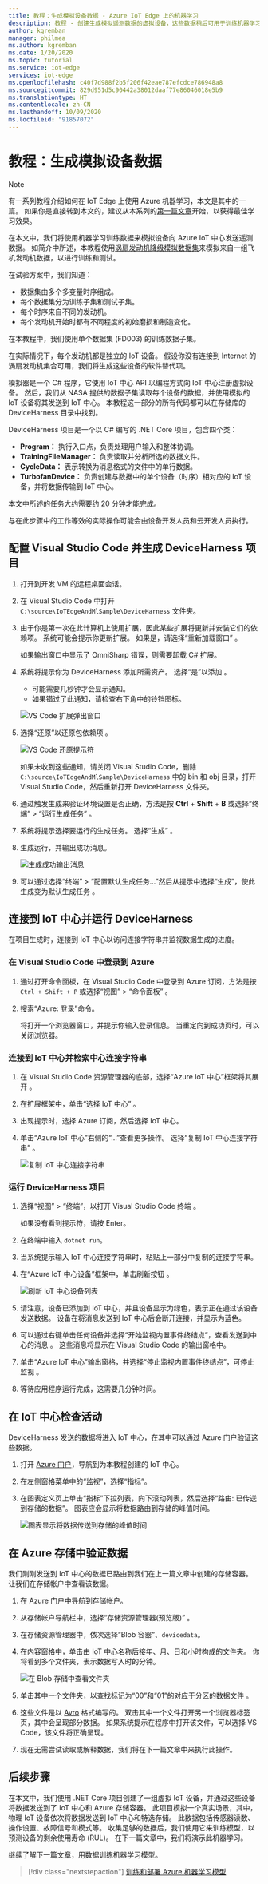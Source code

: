 ```yaml
---
title: 教程：生成模拟设备数据 - Azure IoT Edge 上的机器学习
description: 教程 - 创建生成模拟遥测数据的虚拟设备，这些数据稍后可用于训练机器学习模型。
author: kgremban
manager: philmea
ms.author: kgremban
ms.date: 1/20/2020
ms.topic: tutorial
ms.service: iot-edge
services: iot-edge
ms.openlocfilehash: c40f7d988f2b5f206f42eae787efcdce786948a8
ms.sourcegitcommit: 829d951d5c90442a38012daaf77e86046018e5b9
ms.translationtype: HT
ms.contentlocale: zh-CN
ms.lasthandoff: 10/09/2020
ms.locfileid: "91857072"
---
```

# <a name="tutorial-generate-simulated-device-data"></a>教程：生成模拟设备数据

> [!NOTE]
> 有一系列教程介绍如何在 IoT Edge 上使用 Azure 机器学习，本文是其中的一篇。 如果你是直接转到本文的，建议从本系列的[第一篇文章](tutorial-machine-learning-edge-01-intro.md)开始，以获得最佳学习效果。

在本文中，我们将使用机器学习训练数据来模拟设备向 Azure IoT 中心发送遥测数据。 如简介中所述，本教程使用[涡扇发动机降级模拟数据集](https://c3.nasa.gov/dashlink/resources/139/)来模拟来自一组飞机发动机数据，以进行训练和测试。

在试验方案中，我们知道：

* 数据集由多个多变量时序组成。
* 每个数据集分为训练子集和测试子集。
* 每个时序来自不同的发动机。
* 每个发动机开始时都有不同程度的初始磨损和制造变化。

在本教程中，我们使用单个数据集 (FD003) 的训练数据子集。

在实际情况下，每个发动机都是独立的 IoT 设备。 假设你没有连接到 Internet 的涡扇发动机集合可用，我们将生成这些设备的软件替代项。

模拟器是一个 C# 程序，它使用 IoT 中心 API 以编程方式向 IoT 中心注册虚拟设备。 然后，我们从 NASA 提供的数据子集读取每个设备的数据，并使用模拟的 IoT 设备将其发送到 IoT 中心。 本教程这一部分的所有代码都可以在存储库的 DeviceHarness 目录中找到。

DeviceHarness 项目是一个以 C# 编写的 .NET Core 项目，包含四个类：

* **Program：** 执行入口点，负责处理用户输入和整体协调。
* **TrainingFileManager：** 负责读取并分析所选的数据文件。
* **CycleData：** 表示转换为消息格式的文件中的单行数据。
* **TurbofanDevice：** 负责创建与数据中的单个设备（时序）相对应的 IoT 设备，并将数据传输到 IoT 中心。

本文中所述的任务大约需要约 20 分钟才能完成。

与在此步骤中的工作等效的实际操作可能会由设备开发人员和云开发人员执行。

## <a name="configure-visual-studio-code-and-build-deviceharness-project"></a>配置 Visual Studio Code 并生成 DeviceHarness 项目

1. 打开到开发 VM 的远程桌面会话。

1. 在 Visual Studio Code 中打开 `C:\source\IoTEdgeAndMlSample\DeviceHarness` 文件夹。

1. 由于你是第一次在此计算机上使用扩展，因此某些扩展将更新并安装它们的依赖项。 系统可能会提示你更新扩展。 如果是，请选择“重新加载窗口”  。

   如果输出窗口中显示了 OmniSharp 错误，则需要卸载 C# 扩展。

1. 系统将提示你为 DeviceHarness 添加所需资产。 选择“是”以添加  。

   * 可能需要几秒钟才会显示通知。
   * 如果错过了此通知，请检查右下角中的铃铛图标。

   ![VS Code 扩展弹出窗口](media/tutorial-machine-learning-edge-03-generate-data/add-required-assets.png)

1. 选择“还原”以还原包依赖项  。

   ![VS Code 还原提示符](media/tutorial-machine-learning-edge-03-generate-data/restore-package-dependencies.png)

   如果未收到这些通知，请关闭 Visual Studio Code，删除 `C:\source\IoTEdgeAndMlSample\DeviceHarness` 中的 bin 和 obj 目录，打开 Visual Studio Code，然后重新打开 DeviceHarness 文件夹。

1. 通过触发生成来验证环境设置是否正确，方法是按 **Ctrl** + **Shift** + **B** 或选择“终端” > “运行生成任务”   。

1. 系统将提示选择要运行的生成任务。 选择“生成”  。

1. 生成运行，并输出成功消息。

   ![生成成功输出消息](media/tutorial-machine-learning-edge-03-generate-data/build-success.png)

1. 可以通过选择“终端” > “配置默认生成任务...”然后从提示中选择“生成”，使此生成变为默认生成任务    。

## <a name="connect-to-iot-hub-and-run-deviceharness"></a>连接到 IoT 中心并运行 DeviceHarness

在项目生成时，连接到 IoT 中心以访问连接字符串并监视数据生成的进度。

### <a name="sign-in-to-azure-in-visual-studio-code"></a>在 Visual Studio Code 中登录到 Azure

1. 通过打开命令面板，在 Visual Studio Code 中登录到 Azure 订阅，方法是按 `Ctrl + Shift + P` 或选择“视图” > “命令面板”   。

1. 搜索“Azure:  登录”命令。

   将打开一个浏览器窗口，并提示你输入登录信息。 当重定向到成功页时，可以关闭浏览器。

### <a name="connect-to-your-iot-hub-and-retrieve-hub-connection-string"></a>连接到 IoT 中心并检索中心连接字符串

1. 在 Visual Studio Code 资源管理器的底部，选择“Azure IoT 中心”框架将其展开  。

1. 在扩展框架中，单击“选择 IoT 中心”  。

1. 出现提示时，选择 Azure 订阅，然后选择 IoT 中心。

1. 单击“Azure IoT 中心”右侧的“...”查看更多操作。   选择“复制 IoT 中心连接字符串”  。

   ![复制 IoT 中心连接字符串](media/tutorial-machine-learning-edge-03-generate-data/copy-hub-connection-string.png)

### <a name="run-the-deviceharness-project"></a>运行 DeviceHarness 项目

1. 选择“视图” > “终端”，以打开 Visual Studio Code 终端   。

   如果没有看到提示符，请按 Enter。

1. 在终端中输入 `dotnet run`。

1. 当系统提示输入 IoT 中心连接字符串时，粘贴上一部分中复制的连接字符串。

1. 在“Azure IoT 中心设备”框架中，单击刷新按钮  。

   ![刷新 IoT 中心设备列表](media/tutorial-machine-learning-edge-03-generate-data/refresh-hub-device-list.png)

1. 请注意，设备已添加到 IoT 中心，并且设备显示为绿色，表示正在通过该设备发送数据。 设备在将消息发送到 IoT 中心后会断开连接，并显示为蓝色。

1. 可以通过右键单击任何设备并选择“开始监视内置事件终结点”，查看发送到中心的消息  。 这些消息将显示在 Visual Studio Code 的输出窗格中。

1. 单击“Azure IoT 中心”输出窗格，并选择“停止监视内置事件终结点”，可停止监视   。

1. 等待应用程序运行完成，这需要几分钟时间。

## <a name="check-iot-hub-for-activity"></a>在 IoT 中心检查活动

DeviceHarness 发送的数据将进入 IoT 中心，在其中可以通过 Azure 门户验证这些数据。

1. 打开 [Azure 门户](https://portal.azure.com/)，导航到为本教程创建的 IoT 中心。

1. 在左侧窗格菜单中的“监视”，选择“指标”。  

1. 在图表定义页上单击“指标”下拉列表，向下滚动列表，然后选择“路由: 已传送到存储的数据”。   图表应会显示将数据路由到存储的峰值时间。

   ![图表显示将数据传送到存储的峰值时间](media/tutorial-machine-learning-edge-03-generate-data/iot-hub-usage.png)

## <a name="validate-data-in-azure-storage"></a>在 Azure 存储中验证数据

我们刚刚发送到 IoT 中心的数据已路由到我们在上一篇文章中创建的存储容器。 让我们在存储帐户中查看该数据。

1. 在 Azure 门户中导航到存储帐户。

1. 从存储帐户导航栏中，选择“存储资源管理器(预览版)”  。

1. 在存储资源管理器中，依次选择“Blob 容器”、`devicedata`。 

1. 在内容窗格中，单击由 IoT 中心名称后接年、月、日和小时构成的文件夹。 你将看到多个文件夹，表示数据写入时的分钟。

   ![在 Blob 存储中查看文件夹](media/tutorial-machine-learning-edge-03-generate-data/confirm-data-storage-results.png)

1. 单击其中一个文件夹，以查找标记为“00”和“01”的对应于分区的数据文件   。

1. 这些文件是以 [Avro](https://avro.apache.org/) 格式编写的。 双击其中一个文件打开另一个浏览器标签页，其中会呈现部分数据。 如果系统提示在程序中打开该文件，可以选择 VS Code，该文件将正确呈现。

1. 现在无需尝试读取或解释数据，我们将在下一篇文章中来执行此操作。

## <a name="next-steps"></a>后续步骤

在本文中，我们使用 .NET Core 项目创建了一组虚拟 IoT 设备，并通过这些设备将数据发送到了 IoT 中心和 Azure 存储容器。 此项目模拟一个真实场景，其中，物理 IoT 设备依次将数据发送到 IoT 中心和特选存储。 此数据包括传感器读数、操作设置、故障信号和模式等。 收集足够的数据后，我们使用它来训练模型，以预测设备的剩余使用寿命 (RUL)。 在下一篇文章中，我们将演示此机器学习。

继续了解下一篇文章，用数据训练机器学习模型。

> [!div class="nextstepaction"]
> [训练和部署 Azure 机器学习模型](tutorial-machine-learning-edge-04-train-model.md)
